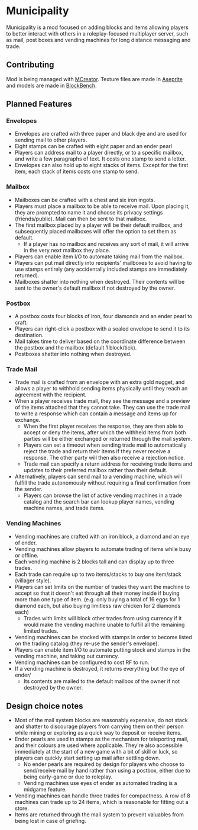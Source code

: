 # Municipality
Municipality is a mod focused on adding blocks and items allowing players to
better interact with others in a roleplay-focused multiplayer server, such as
mail, post boxes and vending machines for long distance messaging and trade.

## Contributing
Mod is being managed with [MCreator]. Texture files are made in [Aseprite]
and models are made in [BlockBench].

[MCreator]: https://mcreator.net/
[Aseprite]: https://www.aseprite.org/
[BlockBench]: https://www.blockbench.net/

## Planned Features

### Envelopes
- Envelopes are crafted with three paper and black dye and are used for sending
mail to other players.
- Eight stamps can be crafted with eight paper and an ender pearl
- Players can address mail to a player directly, or to a specific mailbox, and
write a few paragraphs of text. It costs one stamp to send a letter.
- Envelopes can also hold up to eight stacks of items. Except for the first
item, each stack of items costs one stamp to send.


### Mailbox

- Mailboxes can be crafted with a chest and six iron ingots.
- Players must place a mailbox to be able to receive mail. Upon placing it, they
are prompted to name it and choose its privacy settings (friends/public). Mail
can then be sent to that mailbox.
- The first mailbox placed by a player will be their default mailbox, and
subsequently placed mailboxes will offer the option to set them as default.
	- If a player has no mailbox and receives any sort of mail, it will arrive
	in the very next mailbox they place.
- Players can enable item I/O to automate taking mail from the mailbox. 
- Players can put mail directly into recipients' mailboxes to avoid having to
use stamps entirely (any accidentally included stamps are immediately returned).
- Mailboxes shatter into nothing when destroyed. Their contents will be sent
to the owner's default mailbox if not destroyed by the owner.

### Postbox

- A postbox costs four blocks of iron, four diamonds and an ender pearl to
craft.
- Players can right-click a postbox with a sealed envelope to send it to its
destination.
- Mail takes time to deliver based on the coordinate difference between the
 postbox and the mailbox (default 1 block/tick).
- Postboxes shatter into nothing when destroyed. 

### Trade Mail

- Trade mail is crafted from an envelope with an extra gold nugget, and allows
a player to withhold sending items physically until they reach an agreement with
the recipient.
- When a player receives trade mail, they see the message and a preview of the
items attached that they cannot take. They can use the trade mail to write a
response which can contain a message and items up for exchange.
	- When the first player receives the response, they are then able to accept
	or deny the items, after which the withheld items from both parties will be
	either exchanged or returned through the mail system.
	- Players can set a timeout when sending trade mail to automatically reject
	the trade and return their items if they never receive a response. The other
	party will then also receive a rejection notice.
	- Trade mail can specify a return address for receiving trade items and
	updates	to their preferred mailbox rather than their default.
- Alternatively, players can send mail to a vending machine, which will fulfill
the trade autonomously without requiring a final confirmation from the sender.
	- Players can browse the list of active vending machines in a trade catalog
	and the search bar can lookup player names, vending machine names, and
	trade items.

### Vending Machines

- Vending machines are crafted with an iron block, a diamond and an eye of
ender.
- Vending machines allow players to automate trading of items while busy or
offline.
- Each vending machine is 2 blocks tall and can display up to three trades.
- Each trade can require up to two items/stacks to buy one item/stack
(villager style).
- Players can set limits on the number of trades they want the machine to accept
so that it doesn't eat through all their money inside if buying more than one
type of item. (e.g. only buying a total of 16 eggs for 1 diamond each, but also 
buying limitless raw chicken for 2 diamonds each)
	- Trades with limits will block other trades from using currency if it would
	make the vending machine unable to fulfill all the remaining limited trades.
- Vending machines can be stocked with stamps in order to become listed on the
trading catalog (they re-use the sender's envelope).
- Players can enable item I/O to automate putting stock and stamps in
the vending machine, and taking out currency.
- Vending machines can be configured to cost RF to run.
- If a vending machine is destroyed, it returns everything but the eye of ender/
	- Its contents are mailed to the default mailbox of the owner if not
	destroyed by the owner.

## Design choice notes

- Most of the mail system blocks are reasonably expensive, do not stack and
shatter to discourage players from carrying them on their person while mining or
exploring as a quick way to deposit or receive items. 
- Ender pearls are used in stamps as the mechanism for teleporting mail, and
their colours are used where applicable. They're also accessible immediately
at the start of a new game with a bit of skill or luck, so players can quickly
start setting up mail after settling down.
	- No ender pearls are required by design for players who choose to
	send/receive mail by hand rather than using a postbox, either due to
	being early-game or due to roleplay.
	- Vending machines use eyes of ender as automated trading is a midgame
	feature.
- Vending machines can handle three trades for compactness. A row of 8 machines
can trade up to 24 items, which is reasonable for fitting out a store.
- Items are returned through the mail system to prevent valuables from being
lost in case of griefing.